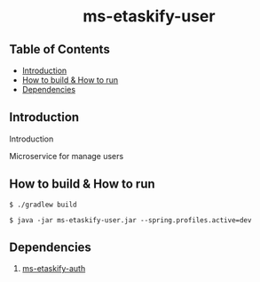 <h1 align="center">ms-etaskify-user</h1>

## Table of Contents

- [Introduction](#introduction)
- [How to build & How to run](#how-to-build--how-to-run)
- [Dependencies](#dependencies)

## Introduction

Introduction

Microservice for manage users

## How to build & How to run

```shell script
$ ./gradlew build
```

```shell script
$ java -jar ms-etaskify-user.jar --spring.profiles.active=dev
```

## Dependencies
1. [ms-etaskify-auth](https://github.com/random-source/etaskify/ms-etaksify-auth)
